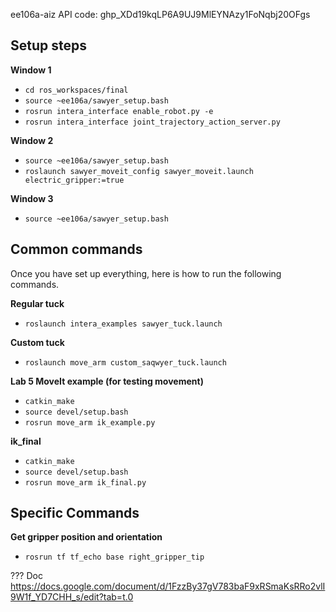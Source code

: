 ee106a-aiz API code: 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

## Setup steps
**Window 1**
- `cd ros_workspaces/final`
- `source ~ee106a/sawyer_setup.bash`
- `rosrun intera_interface enable_robot.py -e`
- `rosrun intera_interface joint_trajectory_action_server.py`

**Window 2**
- `source ~ee106a/sawyer_setup.bash`
- `roslaunch sawyer_moveit_config sawyer_moveit.launch electric_gripper:=true`

**Window 3**
- `source ~ee106a/sawyer_setup.bash`

## Common commands
Once you have set up everything, here is how to run the following commands.

**Regular tuck**
- `roslaunch intera_examples sawyer_tuck.launch`

**Custom tuck**
- `roslaunch move_arm custom_saqwyer_tuck.launch`

**Lab 5 MoveIt example (for testing movement)**
- `catkin_make`
- `source devel/setup.bash`
- `rosrun move_arm ik_example.py`

**ik_final**
- `catkin_make`
- `source devel/setup.bash`
- `rosrun move_arm ik_final.py`


## Specific Commands

**Get gripper position and orientation**
- `rosrun tf tf_echo base right_gripper_tip`

??? Doc
https://docs.google.com/document/d/1FzzBy37gV783baF9xRSmaKsRRo2vlI9W1f_YD7CHH_s/edit?tab=t.0
